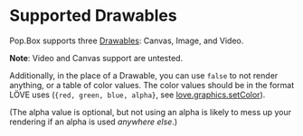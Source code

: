 # Supported Drawables

Pop.Box supports three [Drawables][1]: Canvas, Image, and Video.

**Note**: Video and Canvas support are untested.

Additionally, in the place of a Drawable, you can use `false` to not render
anything, or a table of color values. The color values should be in the format
LÖVE uses (`{red, green, blue, alpha}`, see [love.graphics.setColor][2]).

(The alpha value is optional, but not using an alpha is likely to mess up your
 rendering if an alpha is used *anywhere else*.)

[1]: https://love2d.org/wiki/Drawable
[2]: https://love2d.org/wiki/love.graphics.setColor
